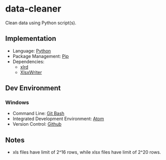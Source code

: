 # data-cleaner
Clean data using Python script(s).

## Implementation
- Language: [Python](https://www.python.org/)
- Package Management: [Pip](https://pip.pypa.io/en/stable/installing/)
- Dependencies:
  - [xlrd](https://pypi.python.org/pypi/xlrd)
  - [XlsxWriter](https://pypi.python.org/pypi/XlsxWriter)

## Dev Environment
### Windows
- Command Line: [Git Bash](https://git-for-windows.github.io/)
- Integrated Development Environment: [Atom](https://atom.io/)
- Version Control: [Github](http://github.com/)

## Notes
- xls files have limit of 2^16 rows, while xlsx files have limit of 2^20 rows.
